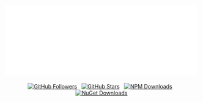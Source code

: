 <p align="center">
  <a href="https://www.rbonestell.com/" target="_blank">
    <img src="hello.svg" />
  </a>
  <br /><br />
  <a href="https://github.com/rbonestell?tab=followers"><img alt="GitHub Followers" src="https://img.shields.io/github/followers/rbonestell?style=flat&logo=github"></a> &nbsp;
  <a href="https://github.com/rbonestell?tab=repositories&q=&type=&language=&sort=stargazers"><img alt="GitHub Stars" src="https://img.shields.io/github/stars/rbonestell?style=flat&logo=github"><a> &nbsp;
  <a href="https://www.npmjs.com/~rbonestell" target="_blank"><img alt="NPM Downloads" src="https://img.shields.io/npm-stat/dy/rbonestell?style=flat&logo=npm&color=%23CC3534"></a> &nbsp; 
  <a href="https://www.nuget.org/profiles/rbonestell" target="_blank"><img alt="NuGet Downloads" src="https://img.shields.io/nuget/dt/DUKPTCore?style=flat&logo=nuget&color=%231b4578"></a>
</p>
